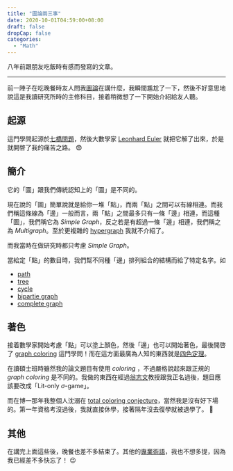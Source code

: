 ```yaml
---
title: "圖論兩三事"
date: 2020-10-01T04:59:00+08:00
draft: false
dropCap: false
categories:
  - "Math"
---
```


八年前跟朋友吃飯時有感而發寫的文章。

<!--more-->

---

前一陣子在吃晚餐時友人問我[圖論](http://en.wikipedia.org/wiki/Graph_theory)在講什麼，我瞬間尷尬了一下，然後不好意思地說這是我讀研究所時的主修科目，接着稍微想了一下開始介紹給友人聽。

## 起源

這門學問起源於[七橋問題](http://en.wikipedia.org/wiki/Seven_Bridges_of_K%C3%B6nigsberg)，然後大數學家 [Leonhard Euler](http://en.wikipedia.org/wiki/Leonhard_Euler) 就把它解了出來，於是就開啓了我的痛苦之路。 😨

## 簡介

它的「圖」跟我們傳統認知上的「圖」是不同的。

現在說的「圖」簡單說就是給你一堆「點」，而兩「點」之間可以有線相連。而我們稱這條線為「邊」一般而言，兩「點」之間最多只有一條「邊」相連，而這種「圖」，我們稱它為 _Simple Graph_，反之若是有超過一條「邊」相連，我們稱之為 _Multigraph_。至於更複雜的 [hypergraph](http://en.wikipedia.org/wiki/Hypergraph) 我就不介紹了。

而我當時在做研究時都只考慮 _Simple Graph_。

當給定「點」的數目時，我們幫不同種「邊」排列組合的結構而給了特定名字。如

- [path](https://en.wikipedia.org/wiki/Path_graph)
- [tree](<https://en.wikipedia.org/wiki/Tree_(graph_theory)>)
- [cycle](http://en.wikipedia.org/wiki/Cycle_graph)
- [bipartie graph](http://en.wikipedia.org/wiki/Bipartite_graph)
- [complete graph](http://en.wikipedia.org/wiki/Complete_graph)

## 著色

接着數學家開始考慮「點」可以塗上顏色，然後「邊」也可以開始著色，最後開啓了 [graph coloring](http://en.wikipedia.org/wiki/Graph_coloring) 這門學問！而在這方面最廣為人知的東西就是[四色定理](http://en.wikipedia.org/wiki/Four_color_theorem)。

在讀碩士班時雖然我的論文題目有使用 _coloring_ ，不過嚴格說起來跟正規的 _graph coloring_ 是不同的。我做的東西在經過[翁志文](http://jupiter.math.nctu.edu.tw/~weng/weng.htm)教授跟我正名過後，題目應該要改成「Lit-only $\sigma$-game」。

而在博一那年我整個人沈溺在 [total coloring conjecture](http://en.wikipedia.org/wiki/Total_coloring)，當然我是沒有好下場的。第一年資格考沒過後，我就直接休學，接著隔年沒去復學就被退學了。 🤣

## 其他

在講完上面這些後，晚餐也差不多結束了。其他的[專業術語](http://en.wikipedia.org/wiki/Glossary_of_graph_theory)，我也不想多提，因為我已經差不多快忘了！ 😉
